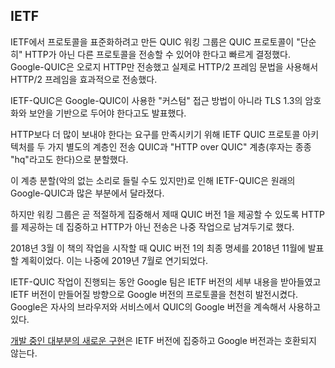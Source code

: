 <!--
## IETF

The QUIC working group that was established to standardize the protocol within
the IETF quickly decided that the QUIC protocol should be able to transfer
other protocols than "just" HTTP. Google-QUIC only ever transported HTTP -
in practice it transported what was effectively HTTP/2 frames, using the
HTTP/2 frame syntax.

It was also stated that IETF-QUIC should base its encryption and security on
TLS 1.3 instead of the "custom" approach used by Google-QUIC.

In order to satisfy the send-more-than-HTTP demand, the IETF QUIC protocol
architecture was split in two separate layers: the transport QUIC and the
"HTTP over QUIC" layer (the latter sometimes referred to as "hq").

This layer split, while it may sound innocuous, has caused the IETF-QUIC to
differ quite a lot from the original Google-QUIC.

The working group did however soon decide that in order to get the proper focus
and ability to deliver QUIC version 1 on time, it would focus on delivering
HTTP, leaving non-HTTP transports to later work.

In March 2018 when we started working on this book, the plan was to ship the
final specification for QUIC version 1 in November 2018; this was later
postponed to July 2019.

While the work on IETF-QUIC has progressed, the Google team has incorporated
details from the IETF version and has started to slowly progress their version
of the protocol towards what the IETF version might become. Google has continued
using their version of QUIC in their browser and services.

[Most new implementations under development](https://github.com/quicwg/base-drafts/wiki/Implementations)
have decided to focus on the IETF version and are not compatible with the Google version.
-->

## IETF

IETF에서 프로토콜을 표준화하려고 만든 QUIC 워킹 그룹은 QUIC 프로토콜이 "단순히" HTTP가 아닌 다른 
프로토콜을 전송할 수 있어야 한다고 빠르게 결정했다. Google-QUIC은 오로지 HTTP만 전송했고
실제로 HTTP/2 프레임 문법을 사용해서 HTTP/2 프레임을 효과적으로 전송했다.

IETF-QUIC은 Google-QUIC이 사용한 "커스텀" 접근 방법이 아니라 TLS 1.3의 암호화와 보안을
기반으로 두어야 한다고도 발표했다.

HTTP보다 더 많이 보내야 한다는 요구를 만족시키기 위해 IETF QUIC 프로토콜 아키텍처를 두 가지
별도의 계층인 전송 QUIC과 "HTTP over QUIC" 계층(후자는 종종 "hq"라고도 한다)으로 분할했다.

이 계층 분할(악의 없는 소리로 들릴 수도 있지만)로 인해 IETF-QUIC은 원래의 Google-QUIC과
많은 부분에서 달라졌다.

하지만 워킹 그룹은 곧 적절하게 집중해서 제때 QUIC 버전 1을 제공할 수 있도록 HTTP를 제공하는 데
집중하고 HTTP가 아닌 전송은 나중 작업으로 남겨두기로 했다.

2018년 3월 이 책의 작업을 시작할 때 QUIC 버전 1의 최종 명세를 2018년 11월에 발표 할 계획이었다.
이는 나중에 2019년 7월로 연기되었다.

IETF-QUIC 작업이 진행되는 동안 Google 팀은 IETF 버전의 세부 내용을 받아들였고
IETF 버전이 만들어질 방향으로 Google 버전의 프로토콜을 천천히 발전시켰다.
Google은 자사의 브라우저와 서비스에서 QUIC의 Google 버전을 계속해서 사용하고 있다.

[개발 중인 대부분의 새로운 구현](https://github.com/quicwg/base-drafts/wiki/Implementations)은
IETF 버전에 집중하고 Google 버전과는 호환되지 않는다.
